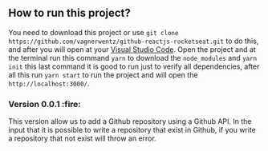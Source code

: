 <h2> How to run this project? </h2>

You need to download this project or use ```git clone https://github.com/vagnerwentz/github-reactjs-rocketseat.git``` to do this, and after you will open at your [Visual Studio Code](https://code.visualstudio.com/).
Open the project and at the terminal run this command ```yarn```  to download the ```node_modules```
and ```yarn init``` this last command it is good to run just to verify all dependencies, after all this
run ```yarn start``` to run the project and will open the ```http://localhost:3000/```.

<p>
  <h3> Version 0.0.1 :fire: </h3>
</p>


This version allow us to add a Github repository using a Github API. In the input that it is possible to
write a repository that exist in Github, if you write a repository that not exist will throw an error.
